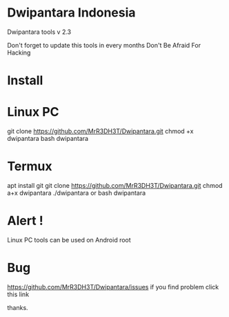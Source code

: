 #  Dwipantara Indonesia
Dwipantara tools v 2.3

Don't forget to update this tools in every months
Don't Be Afraid For Hacking

# Install 

# Linux PC

  git clone https://github.com/MrR3DH3T/Dwipantara.git
  chmod +x dwipantara
  bash dwipantara
  
# Termux 

  apt install git 
  git clone https://github.com/MrR3DH3T/Dwipantara.git
  chmod a+x dwipantara
  ./dwipantara or bash dwipantara
  
  
# Alert !

Linux PC tools can be used on Android root


# Bug

 https://github.com/MrR3DH3T/Dwipantara/issues
 if you find problem click this link
 
 thanks.
